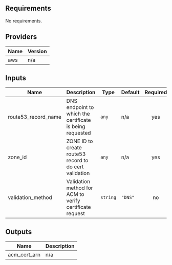 ## Requirements

No requirements.

## Providers

| Name | Version |
|------|---------|
| aws | n/a |

## Inputs

| Name | Description | Type | Default | Required |
|------|-------------|------|---------|:--------:|
| route53\_record\_name | DNS endpoint to which the certificate is being requested | `any` | n/a | yes |
| zone\_id | ZONE ID to create route53 record to do cert validation | `any` | n/a | yes |
| validation\_method | Validation method for ACM to verify certificate request | `string` | `"DNS"` | no |

## Outputs

| Name | Description |
|------|-------------|
| acm\_cert\_arn | n/a |
